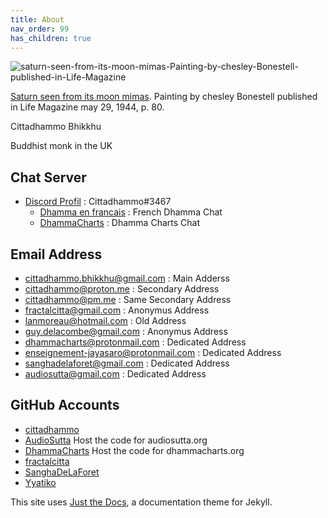 ```yaml
---
title: About
nav_order: 99
has_children: true
---
```


![saturn-seen-from-its-moon-mimas-Painting-by-chesley-Bonestell-published-in-Life-Magazine](https://github.com/cittadhammo/cittadhammo.github.io/assets/82962905/cbcedb78-449a-4ad1-a4b8-bf7da99886bb)

   [Saturn seen from its moon mimas](https://www.researchgate.net/figure/saturn-seen-from-its-moon-mimas-Painting-by-chesley-Bonestell-published-in-Life-Magazine_fig15_304990704). Painting by chesley Bonestell published in Life Magazine may 29, 1944, p. 80.

Cittadhammo Bhikkhu

Buddhist monk in the UK

## Chat Server

- [Discord Profil](https://discord.com/) : Cittadhammo#3467
   - [Dhamma en francais](https://discord.gg/U2T48jzCFZ) : French Dhamma Chat
   - [DhammaCharts](https://discord.gg/MkyKZh8ANy) : Dhamma Charts Chat

## Email Address

- [cittadhammo.bhikkhu@gmail.com](cittadhammo.bhikkhu@gmail.com) : Main Adderss
- [cittadhammo@proton.me](cittadhammo@pm.me) : Secondary Address
- [cittadhammo@pm.me](cittadhammo@pm.me) : Same Secondary Address
- [fractalcitta@gmail.com](fractalcitta@gmail.com) : Anonymus Address
- [lanmoreau@hotmail.com](lanmoreau@hotmail.com) : Old Address
- [guy.delacombe@gmail.com](guy.delacombe@gmail.com) : Anonymus Address
- [dhammacharts@protonmail.com](dhammacharts@protonmail.com) : Dedicated Address
- [enseignement-jayasaro@protonmail.com](enseignement-jayasaro@protonmail.com) : Dedicated Address
- [sanghadelaforet@gmail.com](sanghadelaforet@gmail.com) : Dedicated Address
- [audiosutta@gmail.com](audiosutta@gmail.com) : Dedicated Address

## GitHub Accounts

- [cittadhammo](https://github.com/cittadhammo) 
- [AudioSutta](https://github.com/AudioSutta) Host the code for audiosutta.org
- [DhammaCharts](https://github.com/DhammaCharts) Host the code for dhammacharts.org
- [fractalcitta](https://github.com/fractalcitta)
- [SanghaDeLaForet](https://github.com/SanghaDeLaForet)
- [Yyatiko](https://github.com/Yyatiko)

This site uses [Just the Docs](https://just-the-docs.com/), a documentation theme for Jekyll.
